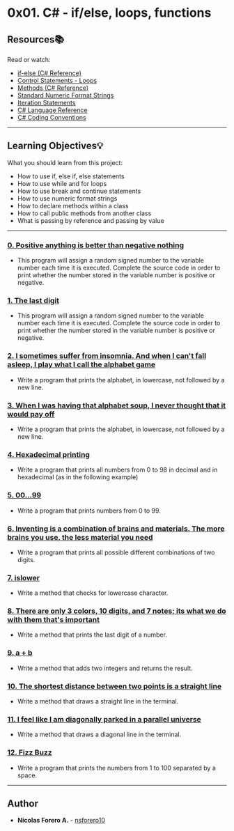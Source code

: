 # 0x01. C# - if/else, loops, functions

## Resources:books:
Read or watch:
* [if-else (C# Reference)](https://intranet.hbtn.io/rltoken/Nz1OIJLkLf_BXCMFpNe2hQ)
* [Control Statements - Loops](https://intranet.hbtn.io/rltoken/ayQfhoD3KpTEmqPSL0AXIA)
* [Methods (C# Reference)](https://intranet.hbtn.io/rltoken/9qH3OX8LG6jZkwpOTG3wOQ)
* [Standard Numeric Format Strings](https://intranet.hbtn.io/rltoken/dGaz9qyKciFDltshmI97aA)
* [Iteration Statements](https://intranet.hbtn.io/rltoken/uJytHDQvkRGWZCTqgivKXA)
* [C# Language Reference](https://intranet.hbtn.io/rltoken/tKZYs3hsvL4SvU80GGgmiw)
* [C# Coding Conventions](https://intranet.hbtn.io/rltoken/02sq_6zjTCyNoUCBvnb3Aw)

---
## Learning Objectives:bulb:
What you should learn from this project:

* How to use if, else if, else statements
* How to use while and for loops
* How to use break and continue statements
* How to use numeric format strings
* How to declare methods within a class
* How to call public methods from another class
* What is passing by reference and passing by value

---

### [0. Positive anything is better than negative nothing](./0-positive_or_negative/)
* This program will assign a random signed number to the variable number each time it is executed. Complete the source code in order to print whether the number stored in the variable number is positive or negative.


### [1. The last digit](./1-last_digit/)
* This program will assign a random signed number to the variable number each time it is executed. Complete the source code in order to print whether the number stored in the variable number is positive or negative.


### [2. I sometimes suffer from insomnia. And when I can't fall asleep, I play what I call the alphabet game](./2-print_alphabet/)
* Write a program that prints the alphabet, in lowercase, not followed by a new line.


### [3. When I was having that alphabet soup, I never thought that it would pay off](./3-print_alphabt/)
* Write a program that prints the alphabet, in lowercase, not followed by a new line.


### [4. Hexadecimal printing](./4-print_hexa/)
* Write a program that prints all numbers from 0 to 98 in decimal and in hexadecimal (as in the following example)


### [5. 00...99](./5-print_comb/)
* Write a program that prints numbers from 0 to 99.


### [6. Inventing is a combination of brains and materials. The more brains you use, the less material you need](./6-print_comb2/)
* Write a program that prints all possible different combinations of two digits.


### [7. islower](./7-islower/)
* Write a method that checks for lowercase character.


### [8. There are only 3 colors, 10 digits, and 7 notes; its what we do with them that's important](./8-print_last_digit/)
* Write a method that prints the last digit of a number.


### [9. a + b](./9-add/)
* Write a method that adds two integers and returns the result.


### [10. The shortest distance between two points is a straight line](./10-print_line/)
* Write a method that draws a straight line in the terminal.


### [11. I feel like I am diagonally parked in a parallel universe](./11-print_diagonal/)
* Write a method that draws a diagonal line in the terminal.


### [12. Fizz Buzz](./12-fizzbuzz/)
* Write a program that prints the numbers from 1 to 100 separated by a space.

---

## Author
* **Nicolas Forero A.** - [nsforero10](ns.forero10@gmail.com)